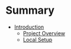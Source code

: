# Summary

- [Introduction](./chapter_01/index.md)
    - [Project Overview](./chapter_01/overview.md)
    - [Local Setup](./chapter_01/installation.md)
